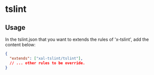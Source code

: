 # tslint

## Usage

In the tslint.json that you want to extends the rules of 'x-tslint', add the content below:

```json
{
  "extends": ["xal-tslint/tslint"],
  // ... other rules to be override.
}
```
